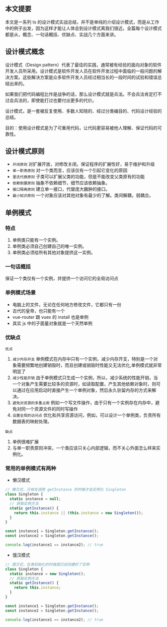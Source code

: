 ## 本文提要

本文是一系列 ts 的设计模式实战总结，并不是单纯的介绍设计模式，而是从工作中的例子出发，因为这样才能让人体会到设计模式离我们很近。全篇每个设计模式都是从，概念、一句话概括、优缺点、实战几个方面来讲。

## 设计模式概念

设计模式（Design pattern）代表了最佳的实践，通常被有经验的面向对象的软件开发人员所采用。设计模式是软件开发人员在软件开发过程中面临的一般问题的解决方案。这些解决方案是众多软件开发人员经过相当长的一段时间的试验和错误总结出来的。

如果我们把代码编程比作是战争的话，那么设计模式就是兵法。不会兵法肯定打不过会兵法的，即使能打过也要付出更多的代价。

设计模式，是一套被反复使用、多数人知晓的、经过分类编目的、代码设计经验的总结。

目的：使用设计模式是为了可重用代码，让代码更容易被他人理解、保证代码的可靠性。

## 设计模式原则

- `开闭原则` 对扩展开放，对修改关闭。保证程序的扩展性好，易于维护和升级
- `单一职责原则` 对一个类而言，应该仅有一个引起它变化的原因
- `里氏代换原则` 子类可以扩展父类的功能，但是不能改变父类原有的功能
- `依赖倒置原则` 抽象不依赖细节，细节应该依赖抽象。
- `接口隔离原则` 建立单一接口，代替庞大臃肿的接口。
- `最小知识原则` 一个对象应该对其他对象有最少的了解。类间解耦，弱耦合。

## 单例模式

### 特点

1. 单例类只能有一个实例。
2. 单例类必须自己创建自己的唯一实例。
3. 单例类必须给所有其他对象提供这一实例。

### 一句话概括

保证一个类仅有一个实例，并提供一个访问它的全局访问点

### 单例模式场景

- 电脑上的文件，无论在任何地方修改文件，它都只有一份
- 古代的皇帝，也只能有一个
- vue-router 跟 vuex 的 install 也是单例
- 其实 js 中的子面量对象就是一个天然单例

### 优缺点

`优点`

1. `减少内存开支` 单例模式在内存中只有一个实例，减少内存开支，特别是一个对象需要频繁地创建销毁时，而且创建或销毁时性能又无法优化,单例模式就非常明显了
2. `减少性能开销` 由于单例模式只生成一个实例，所以，减少系统的性能开销，当一个对象产生需要比较多的资源时，如读取配置，产生其他依赖对象时，则可以通过在应用启动时直接产生一个单例对象，然后永久驻留内存的方式来解决。
3. `避免对资源的多重占用` 例如一个写文件操作，由于只有一个实例存在内存中，避免对同一个资源文件的同时写操作
4. `设置全局的访问点` 优化和共享资源访问，例如，可以设计一个单例类，负责所有数据表的映射处理。

`缺点` 

1. 单例很难扩展
2. 与单一职责原则冲突，一个类应该只关心内部逻辑，而不关心外面怎么样来实例化。

### 常用的单例模式有两种

- 懒汉模式

```js
// 懒汉式，只有在调用 getInstance 的时候才会实例化 Singleton
class Singleton {
  static instance = null;
  // 获取实例方法
  static getInstance() {
    return this.instance || (this.instance = new Singleton());
  }
}

const instance1 = Singleton.getInstance();
const instance2 = Singleton.getInstance();

console.log(instance1 == instance2); // true
```

- 饿汉模式

```js
// 饿汉式，在类初始化的时候就已经创建好了实例
class Singleton {
  static instance = new Singleton();
  // 获取实例方法
  static getInstance() {
    return this.instance;
  }
}

const instance1 = Singleton.getInstance();
const instance2 = Singleton.getInstance();

console.log(instance1 == instance2); // true
```